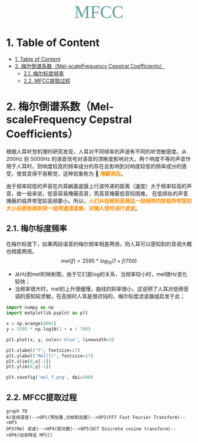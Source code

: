 <font size=20 color=CadetBlue face="微软雅黑"><center>MFCC</center></font>

# 1. Table of Content
- [1. Table of Content](#1-table-of-content)
- [2. 梅尔倒谱系数（Mel-scaleFrequency Cepstral Coefficients）](#2-梅尔倒谱系数mel-scalefrequency-cepstral-coefficients)
  - [2.1. 梅尔标度频率](#21-梅尔标度频率)
  - [2.2. MFCC提取过程](#22-mfcc提取过程)

# 2. 梅尔倒谱系数（Mel-scaleFrequency Cepstral Coefficients）

根据人耳听觉机理的研究发现，人耳对不同频率的声波有不同的听觉敏感度。从 200Hz 到 5000Hz 的语音信号对语音的清晰度影响对大。两个响度不等的声音作用于人耳时，则响度较高的频率成分的存在会影响到对响度较低的频率成分的感受，使其变得不易察觉，这种现象称为 🌈 **<font color=Darkorange>掩蔽效应</font>**。

由于频率较低的声音在内耳蜗基底膜上行波传递的距离（速度）大于频率较高的声音，故一般来说，低音容易掩蔽高音，而高音掩蔽低音较困难。 在低频处的声音掩蔽的临界带宽较高频要小。所以，**<font color=Darkorange>人们从低频到高频这一段频带内按临界带宽的大小由密到疏安排一组带通滤波器，对输入信号进行滤波</font>**。

## 2.1. 梅尔标度频率

在梅尔标度下，如果两段语音的梅尔频率相差两倍，则人耳可以感知到的音调大概也相差两倍。
$$
mel(f)=2595 * log_{10}(1 + f/700)
$$

- 从Hz到mel的映射图，由于它们是log的关系，当频率较小时，mel随Hz变化较快；
- 当频率很大时，mel的上升很缓慢，曲线的斜率很小。这说明了人耳对低频音调的感知较灵敏，在高频时人耳是很迟钝的，梅尔标度滤波器组启发于此；

<!-- ![mel_fpng](https://github.com/deepnetni/Note-Audio/blob/main/imgs/mel_f.png) -->

```py
import numpy as np
import matplotlib.pyplot as plt

x = np.arange(8001)
y = 2595 * np.log10(1 + x / 700)

plt.plot(x, y, color='blue', linewidth=3)

plt.xlabel("f", fontsize=17)
plt.ylabel("Mel(f)", fontsize=17)
plt.xlim(0,x[-1])
plt.ylim(0,y[-1])

plt.savefig('mel_f.png', dpi=500)
```

## 2.2. MFCC提取过程

```mermaid
graph TB
A(连续语音)-->OP1(预加重,分帧和加窗)-->OP2(FFT Fast Fourier Transform)-->OP3
OP3(Mel 滤波)-->OP4(取对数)-->OP5(DCT Discrete cosine transform)-->OP6(动态特征 MFCC)
```
